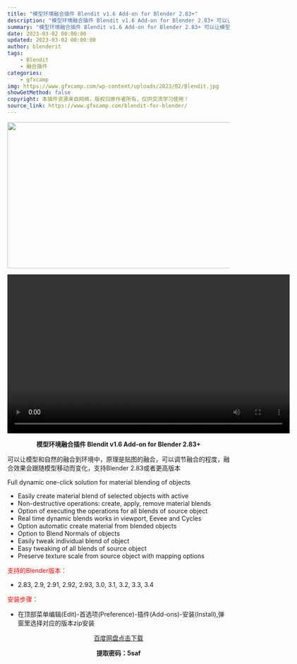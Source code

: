 ```yaml
---
title: "模型环境融合插件 Blendit v1.6 Add-on for Blender 2.83+"
description: "模型环境融合插件 Blendit v1.6 Add-on for Blender 2.83+ 可以让模型和自然的融合到环境中，原理是贴图的融合，可以调节融合的程度，融合效果会跟随模型移动而变化，支持B..."
summary: "模型环境融合插件 Blendit v1.6 Add-on for Blender 2.83+ 可以让模型和自然的融合到环境中，原理是贴图的融合，可以调节融合的程度，融合效果会跟随模型移动而变化，支持B..."
date: 2023-03-02 00:00:00
updated: 2023-03-02 00:00:00
author: blenderit
tags: 
    - Blendit
    - 融合插件
categories:
    - gfxcamp
img: https://www.gfxcamp.com/wp-content/uploads/2023/02/Blendit.jpg
showGetMethod: false
copyright: 本插件资源来自网络，版权归原作者所有，仅供交流学习使用！
source_link: https://www.gfxcamp.com/blendit-for-blender/
---
```

<div><p><img decoding="async" class="aligncenter size-full wp-image-110276" src="https://www.gfxcamp.com/wp-content/uploads/2023/02/Blendit.jpg" data-src="https://www.gfxcamp.com/wp-content/uploads/2023/02/Blendit.jpg" alt="" width="590" height="331" data-srcset="https://www.gfxcamp.com/wp-content/uploads/2023/02/Blendit.jpg 590w, https://www.gfxcamp.com/wp-content/uploads/2023/02/Blendit-150x84.jpg 150w" data-sizes="(max-width: 590px) 100vw, 590px"><br>
</p><center><div style="width: 640px;" class="wp-video"><!--[if lt IE 9]><script>document.createElement('video');</script><![endif]-->
<video class="wp-video-shortcode" id="video-89858-1" width="640" height="360" preload="true" controls="controls"><source type="video/mp4" src="https://cloud.video.taobao.com//play/u/80049544/p/2/e/6/t/1/285254732034.mp4?_=1"></source><a href="https://cloud.video.taobao.com//play/u/80049544/p/2/e/6/t/1/285254732034.mp4">https://cloud.video.taobao.com//play/u/80049544/p/2/e/6/t/1/285254732034.mp4</a></video></div></center><p style="text-align: center;"><strong>模型环境融合插件 Blendit v1.6 Add-on for Blender 2.83+</strong></p><p>可以让模型和自然的融合到环境中，原理是贴图的融合，可以调节融合的程度，融合效果会跟随模型移动而变化，支持Blender 2.83或者更高版本</p><p>Full dynamic one-click solution for material blending of objects</p><ul>
<li>Easily create material blend of selected objects with active</li>
<li>Non-destructive operations: create, apply, remove material blends</li>
<li>Option of executing the operations for all blends of source object</li>
<li>Real time dynamic blends works in viewport, Eevee and Cycles</li>
<li>Option automatic create material from blended objects</li>
<li>Option to Blend Normals of objects</li>
<li>Easily tweak individual blend of object</li>
<li>Easy tweaking of all blends of source object</li>
<li>Preserve texture scale from source object with mapping options</li>
</ul><p><span style="color: #ff0000;">支持的Blender版本：</span></p><ul>
<li>2.83, 2.9, 2.91, 2.92, 2.93, 3.0, 3.1, 3.2, 3.3, 3.4</li>
</ul><p><span style="color: #ff0000;">安装步骤：</span></p><ul>
<li>在顶部菜单编辑(Edit)-首选项(Preference)-插件(Add-ons)-安装(Install),弹窗里选择对应的版本zip安装</li>
</ul><p style="text-align: center;"><a class="maxbutton-3 maxbutton maxbutton-baidu" target="_blank" rel="noopener" href="https://pan.baidu.com/s/1PEfj4ZecfCjo0hFVA8bzCg?pwd=5saf"><span class="mb-text">百度网盘点击下载</span></a></p><p style="text-align: center;"><strong>提取密码：5saf</strong></p></div>